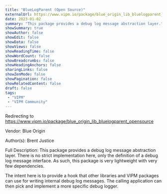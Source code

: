 ```yaml
---
title: "BlueLogParent (Open Source)"
externalUrl: https://www.vipm.io/package/blue_origin_lib_bluelogparent_opensource
date: 2023-01-02
summary: "This package provides a debug log message abstraction layer."
showSummary: true
showAuthor: false
showEdit: false
showData: false
showViews: false
showReadingTime: false
showWordCount: false
showBreadcrumbs: false
showHeadingAnchors: false
sharingLinks: false
showZenMode: false
showPagination: false
showRelatedContent: false
draft: false
tags:
 - "VIPM"
 - "VIPM Community"
---
```


Redirecting to https://www.vipm.io/package/blue_origin_lib_bluelogparent_opensource

Vendor: Blue Origin

Author(s): Brent Justice
 
Full Description:
This package provides a debug log message abstraction layer.
There is no strict implementation here, only the definition of a debug log message interface.
As such, this package is very lightweight with very few dependencies.

The intent here is to provide a hook that other libraries and VIPM packages can use for writing internal debug log messages.  The calling application can then pick and implement a more specific debug logger.